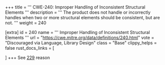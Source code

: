 +++
title = '''
CWE-240: Improper Handling of Inconsistent Structural Elements
'''
description	= '''
The product does not handle or incorrectly handles when two or more structural elements should be consistent, but are not.
'''
weight = 240

[extra]
id = 240
name = '''
Improper Handling of Inconsistent Structural Elements
'''
url = "https://cwe.mitre.org/data/definitions/240.html"
vote = "Discouraged via Language, Library Design"
class = "Base"
clippy_helps = false
rust_docs_links = [

]
+++
See [229](/cwes/cwe-229) reason
